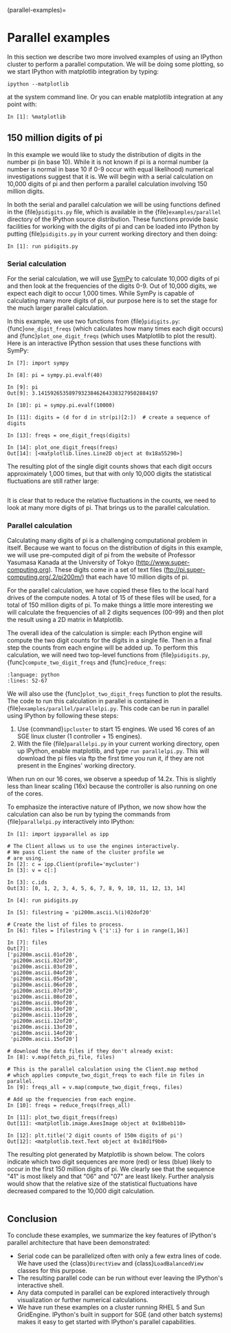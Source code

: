 (parallel-examples)=

# Parallel examples

In this section we describe two more involved examples of using an IPython
cluster to perform a parallel computation. We will be doing some plotting,
so we start IPython with matplotlib integration by typing:

```
ipython --matplotlib
```

at the system command line.
Or you can enable matplotlib integration at any point with:

```ipython
In [1]: %matplotlib
```

## 150 million digits of pi

In this example we would like to study the distribution of digits in the
number pi (in base 10). While it is not known if pi is a normal number (a
number is normal in base 10 if 0-9 occur with equal likelihood) numerical
investigations suggest that it is. We will begin with a serial calculation on
10,000 digits of pi and then perform a parallel calculation involving 150
million digits.

In both the serial and parallel calculation we will be using functions defined
in the {file}`pidigits.py` file, which is available in the
{file}`examples/parallel` directory of the IPython source distribution.
These functions provide basic facilities for working with the digits of pi and
can be loaded into IPython by putting {file}`pidigits.py` in your current
working directory and then doing:

```ipython
In [1]: run pidigits.py
```

### Serial calculation

For the serial calculation, we will use [SymPy](http://www.sympy.org) to
calculate 10,000 digits of pi and then look at the frequencies of the digits
0-9. Out of 10,000 digits, we expect each digit to occur 1,000 times. While
SymPy is capable of calculating many more digits of pi, our purpose here is to
set the stage for the much larger parallel calculation.

In this example, we use two functions from {file}`pidigits.py`:
{func}`one_digit_freqs` (which calculates how many times each digit occurs)
and {func}`plot_one_digit_freqs` (which uses Matplotlib to plot the result).
Here is an interactive IPython session that uses these functions with
SymPy:

```ipython
In [7]: import sympy

In [8]: pi = sympy.pi.evalf(40)

In [9]: pi
Out[9]: 3.141592653589793238462643383279502884197

In [10]: pi = sympy.pi.evalf(10000)

In [11]: digits = (d for d in str(pi)[2:])  # create a sequence of digits

In [13]: freqs = one_digit_freqs(digits)

In [14]: plot_one_digit_freqs(freqs)
Out[14]: [<matplotlib.lines.Line2D object at 0x18a55290>]
```

The resulting plot of the single digit counts shows that each digit occurs
approximately 1,000 times, but that with only 10,000 digits the
statistical fluctuations are still rather large:

```{image} figs/single_digits.*

```

It is clear that to reduce the relative fluctuations in the counts, we need
to look at many more digits of pi. That brings us to the parallel calculation.

### Parallel calculation

Calculating many digits of pi is a challenging computational problem in itself.
Because we want to focus on the distribution of digits in this example, we
will use pre-computed digit of pi from the website of Professor Yasumasa
Kanada at the University of Tokyo (<http://www.super-computing.org>). These
digits come in a set of text files (<ftp://pi.super-computing.org/.2/pi200m/>)
that each have 10 million digits of pi.

For the parallel calculation, we have copied these files to the local hard
drives of the compute nodes. A total of 15 of these files will be used, for a
total of 150 million digits of pi. To make things a little more interesting we
will calculate the frequencies of all 2 digits sequences (00-99) and then plot
the result using a 2D matrix in Matplotlib.

The overall idea of the calculation is simple: each IPython engine will
compute the two digit counts for the digits in a single file. Then in a final
step the counts from each engine will be added up. To perform this
calculation, we will need two top-level functions from {file}`pidigits.py`,
{func}`compute_two_digit_freqs` and {func}`reduce_freqs`:

```{literalinclude} ../examples/pi/pidigits.py
:language: python
:lines: 52-67
```

We will also use the {func}`plot_two_digit_freqs` function to plot the
results. The code to run this calculation in parallel is contained in
{file}`examples/parallel/parallelpi.py`. This code can be run in parallel
using IPython by following these steps:

1. Use {command}`ipcluster` to start 15 engines. We used 16 cores of an SGE linux
   cluster (1 controller + 15 engines).
2. With the file {file}`parallelpi.py` in your current working directory, open
   up IPython, enable matplotlib, and type `run parallelpi.py`. This will download
   the pi files via ftp the first time you run it, if they are not
   present in the Engines' working directory.

When run on our 16 cores, we observe a speedup of 14.2x. This is slightly
less than linear scaling (16x) because the controller is also running on one of
the cores.

To emphasize the interactive nature of IPython, we now show how the
calculation can also be run by typing the commands from
{file}`parallelpi.py` interactively into IPython:

```ipython
In [1]: import ipyparallel as ipp

# The Client allows us to use the engines interactively.
# We pass Client the name of the cluster profile we
# are using.
In [2]: c = ipp.Client(profile='mycluster')
In [3]: v = c[:]

In [3]: c.ids
Out[3]: [0, 1, 2, 3, 4, 5, 6, 7, 8, 9, 10, 11, 12, 13, 14]

In [4]: run pidigits.py

In [5]: filestring = 'pi200m.ascii.%(i)02dof20'

# Create the list of files to process.
In [6]: files = [filestring % {'i':i} for i in range(1,16)]

In [7]: files
Out[7]:
['pi200m.ascii.01of20',
 'pi200m.ascii.02of20',
 'pi200m.ascii.03of20',
 'pi200m.ascii.04of20',
 'pi200m.ascii.05of20',
 'pi200m.ascii.06of20',
 'pi200m.ascii.07of20',
 'pi200m.ascii.08of20',
 'pi200m.ascii.09of20',
 'pi200m.ascii.10of20',
 'pi200m.ascii.11of20',
 'pi200m.ascii.12of20',
 'pi200m.ascii.13of20',
 'pi200m.ascii.14of20',
 'pi200m.ascii.15of20']

# download the data files if they don't already exist:
In [8]: v.map(fetch_pi_file, files)

# This is the parallel calculation using the Client.map method
# which applies compute_two_digit_freqs to each file in files in parallel.
In [9]: freqs_all = v.map(compute_two_digit_freqs, files)

# Add up the frequencies from each engine.
In [10]: freqs = reduce_freqs(freqs_all)

In [11]: plot_two_digit_freqs(freqs)
Out[11]: <matplotlib.image.AxesImage object at 0x18beb110>

In [12]: plt.title('2 digit counts of 150m digits of pi')
Out[12]: <matplotlib.text.Text object at 0x18d1f9b0>
```

The resulting plot generated by Matplotlib is shown below. The colors indicate
which two digit sequences are more (red) or less (blue) likely to occur in the
first 150 million digits of pi. We clearly see that the sequence "41" is
most likely and that "06" and "07" are least likely. Further analysis would
show that the relative size of the statistical fluctuations have decreased
compared to the 10,000 digit calculation.

```{image} figs/two_digit_counts.*

```

## Conclusion

To conclude these examples, we summarize the key features of IPython's
parallel architecture that have been demonstrated:

- Serial code can be parallelized often with only a few extra lines of code.
  We have used the {class}`DirectView` and {class}`LoadBalancedView` classes
  for this purpose.
- The resulting parallel code can be run without ever leaving the IPython's
  interactive shell.
- Any data computed in parallel can be explored interactively through
  visualization or further numerical calculations.
- We have run these examples on a cluster running RHEL 5 and Sun GridEngine.
  IPython's built in support for SGE (and other batch systems) makes it easy
  to get started with IPython's parallel capabilities.
